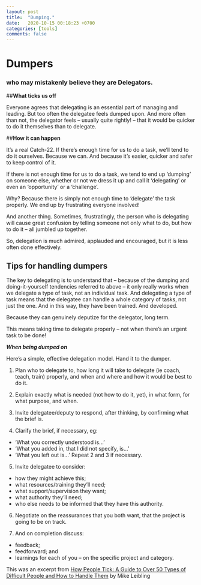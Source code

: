 ```yaml
---
layout: post
title:  "Dumping."
date:   2020-10-15 00:18:23 +0700
categories: [tools]
comments: false
---
```


# **Dumpers**
### who may mistakenly believe they are Delegators.

##**What ticks us off**

Everyone agrees that delegating is an essential part of managing and leading. But too often the delegatee feels dumped upon. And more often than not, the delegator feels – usually quite rightly! – that it would be quicker to do it themselves than to delegate.

##**How it can happen**

It’s a real Catch-22. If there’s enough time for us to do a task, we’ll tend to do it ourselves. Because we can. And because it’s easier, quicker and safer to keep control of it.

If there is not enough time for us to do a task, we tend to end up ‘dumping’ on someone else, whether or not we dress it up and call it ‘delegating’ or even an ‘opportunity’ or a ‘challenge’.

Why? Because there is simply not enough time to ‘delegate’ the task properly. We end up by frustrating everyone involved!

And another thing. Sometimes, frustratingly, the person who is delegating will cause great confusion by telling someone not only what to do, but how to do it – all jumbled up together.

So, delegation is much admired, applauded and encouraged, but it is less often done effectively.

## Tips for handling dumpers

The key to delegating is to understand that – because of the dumping and doing-it-yourself tendencies referred to above – it only really works when we delegate a type of task, not an individual task. And delegating a type of task means that the delegatee can handle a whole category of tasks, not just the one. And in this way, they have been trained. And developed.

Because they can genuinely deputize for the delegator, long term.

This means taking time to delegate properly – not when there’s an urgent task to be done!

***When being dumped on***

Here’s a simple, effective delegation model. Hand it to the dumper.

1. Plan who to delegate to, how long it will take to delegate (ie coach, teach, train) properly, and when and where and how it would be best to do it.

2. Explain exactly what is needed (not how to do it, yet), in what form, for what purpose, and when.

3. Invite delegatee/deputy to respond, after thinking, by confirming what the brief is.

4. Clarify the brief, if necessary, eg:

- ‘What you correctly understood is…’
- ‘What you added in, that I did not specify, is…’
- ‘What you left out is…’ Repeat 2 and 3 if necessary.

5. Invite delegatee to consider:

- how they might achieve this;
- what resources/training they’ll need;
- what support/supervision they want;
- what authority they’ll need;
- who else needs to be informed that they have this authority.

6. Negotiate on the reassurances that you both want, that the project is going to be on track.

7. And on completion discuss:

- feedback;
- feedforward; and
- learnings for each of you – on the specific project and category.

This was an excerpt from [How People Tick: A Guide to Over 50 Types of Difficult People and How to Handle Them](https://www.amazon.com/How-People-Tick-Difficult-Handle-ebook/dp/B005QBHY5C) by Mike Leibling
